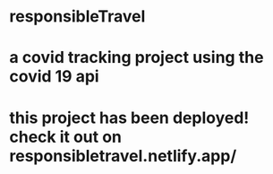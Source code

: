 # responsibleTravel
# a covid tracking project using the covid 19 api
# this project has been deployed! check it out on responsibletravel.netlify.app/
